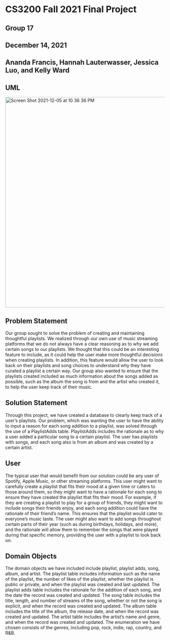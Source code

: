 # CS3200 Fall 2021 Final Project
## Group 17
## December 14, 2021

## Ananda Francis, Hannah Lauterwasser, Jessica Luo, and Kelly Ward

## UML
<img width="664" alt="Screen Shot 2021-12-05 at 10 36 36 PM" src="https://user-images.githubusercontent.com/82342205/145726177-0719a4ce-c62c-46d1-8a6a-e096402a253f.png">

## Problem Statement
Our group sought to solve the problem of creating and maintaining thoughtful playlists.  We realized through our own use of music streaming platforms that we do not always have a clear reasoning as to why we add certain songs to our playlists.  We thought that this could be an interesting feature to include, as it could help the user make more thoughtful decisions when creating playlists.  In addition, this feature would allow the user to look back on their playlists and song choices to understand why they have curated a playlist a certain way.  Our group also wanted to ensure that the playlists created included as much information about the songs added as possible, such as the album the song is from and the artist who created it, to help the user keep track of their music.

## Solution Statement
Through this project, we have created a database to clearly keep track of a user’s playlists.  Our problem, which was wanting the user to have the ability to input a reason for each song addition to a playlist, was solved through the use of a PlaylistAdds table.  PlaylistAdds includes the rationale as to why a user added a particular song to a certain playlist.  The user has playlists with songs, and each song also is from an album and was created by a certain artist.  

## User
The typical user that would benefit from our solution could be any user of Spotify, Apple Music, or other streaming platforms.  This user might want to carefully create a playlist that fits their mood at a given time or caters to those around them, so they might want to have a rationale for each song to ensure they have created the playlist that fits their mood.  For example, if they are creating a playlist to play for a group of friends, they might want to include songs their friends enjoy, and each song addition could have the rationale of their friend’s name.  This ensures that the playlist would cater to everyone’s music taste.  The user might also want to add songs throughout certain parts of their year (such as during birthdays, holidays, and more), and the rationale will allow them to remember the songs that were played during that specific memory, providing the user with a playlist to look back on.  

## Domain Objects
The domain objects we have included include playlist, playlist adds, song, album, and artist.  The playlist table includes information such as the name of the playlist, the number of likes of the playlist, whether the playlist is public or private, and when the playlist was created and last updated.  The playlist adds table includes the rationale for the addition of each song, and the date the record was created and updated.  The song table includes the title, length, and number of streams of the song, whether or not the song is explicit, and when the record was created and updated.  The album table includes the title of the album, the release date, and when the record was created and updated.  The artist table includes the artist’s name and genre, and when the record was created and updated.  The enumeration we have chosen consists of the genres, including pop, rock, indie, rap, country, and R&B.
